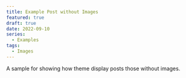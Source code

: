```yaml
---
title: Example Post without Images
featured: true
draft: true
date: 2022-09-10
series:
  - Examples
tags:
  - Images
---
```


A sample for showing how theme display posts those without images.
